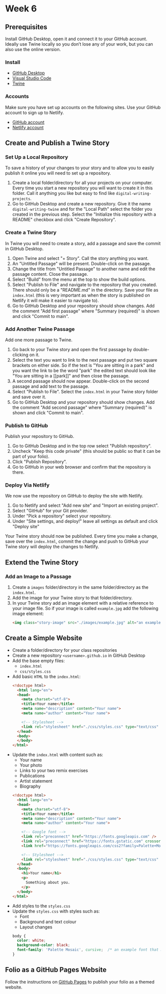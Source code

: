 # Week 6

## Prerequisites
 
Install GitHub Desktop, open it and connect it to your GitHub account. Ideally use Twine locally so you don’t lose any of your work, but you can also use the online version.

### Install

- [GitHub Desktop](https://desktop.github.com/)
- [Visual Studio Code](https://code.visualstudio.com/)
- [Twine](https://twinery.org/)

### Accounts

Make sure you have set up accounts on the following sites. Use your GitHub account to sign up to Netlify.

- [GitHub account](https://github.com/)
- [Netlify account](https://www.netlify.com/)

## Create and Publish a Twine Story

### Set Up a Local Repository

To save a history of your changes to your story and to allow you to easily publish it online you will need to set up a repository.

1. Create a local folder/directory for all your projects on your computer. Every time you start a new repository you will want to create it in this folder. Call it anything you like but easy to find like `digital-writing-projects`.
2. Go to GitHub Desktop and create a new repository. Give it the name `digital-writing-twine` and for the "Local Path" select the folder you created in the previous step. Select the "Initialize this repository with a README" checkbox and click "Create Repository".

### Create a Twine Story

In Twine you will need to create a story, add a passage and save the commit in GitHub Desktop.

1. Open Twine and select "+ Story". Call the story anything you want.
2. An "Untitled Passage" will be present. Double-click on the passage.
3. Change the title from "Untitled Passage" to another name and edit the passage content. Close the passage.
4. Select "Build" from the menu at the top to show the build options.
5. Select "Publish to File" and navigate to the repository that you created. There should only be a "README.md" in the directory. Save your file as `index.html` (this is very important as when the story is published on Netlify it will make it easier to navigate to).
6. Go to GitHub Desktop and your repository should show changes. Add the comment "Add first passage" where "Summary (required)" is shown and click "Commit to main".

### Add Another Twine Passage

Add one more passage to Twine.

1. Go back to your Twine story and open the first passage by double-clicking on it.
2. Select the text you want to link to the next passage and put two square brackets on either side. So if the text is "You are sitting in a park" and you want the link to be the word "park" the edited text should look like "You are sitting in a [[park]]" and then close the passage.
3. A second passage should now appear. Double-click on the second passage and add text to the passage.
4. Select "Publish to File". Select the `index.html` in your Twine story folder and save over it.
5. Go to GitHub Desktop and your repository should show changes. Add the comment "Add second passage" where "Summary (required)" is shown and click "Commit to main".

### Publish to GitHub

Publish your repository to GitHub.

1. Go to GitHub Desktop and in the top row select "Publish repository".
2. Uncheck "Keep this code private" (this should be public so that it can be part of your folio).
3. Click "Publish Repository".
4. Go to GitHub in your web browser and confirm that the repository is there.

### Deploy Via Netlify

We now use the repository on GitHub to deploy the site with Netlify.

1. Go to Netlify and select "Add new site" and "Import an existing project".
2. Select "GitHub" for your Git provider.
3. Under "Pick a repository" select your repository.
4. Under "Site settings, and deploy!" leave all settings as default and click "Deploy site"

Your Twine story should now be published. Every time you make a change, save over the `index.html`, commit the change and push to GitHub your Twine story will deploy the changes to Netlify.

## Extend the Twine Story

### Add an Image to a Passage

1. Create a `images` folder/directory in the same folder/directory as the `index.html`.
2. Add the image for your Twine story to that folder/directory.
3. In your Twine story add an image element with a relative reference to your image file. So if your image is called `example.jpg` add the following image element:
   ```html
   <img class="story-image" src="./images/example.jpg" alt="an example" />
   ```

## Create a Simple Website

- Create a folder/directory for your class repositories
- Create a new repository `<username>.github.io` in GitHub Desktop
- Add the base empty files:
  - `index.html`
  - `css/styles.css`
- Add basic `HTML` to the `index.html`:
  ```html
  <!doctype html>
    <html lang="en">
    <head>
      <meta charset="utf-8">
      <title>Your name</title>
      <meta name="description" content="Your name">
      <meta name="author" content="Your name">

      <!-- Stylesheet -->
      <link rel="stylesheet" href="./css/styles.css" type="text/css" />
    </head>
    <body>
    </body>
  </html>
  ```
- Update the `index.html` with content such as:
  - Your name
  - Your photo
  - Links to your two remix exercises
  - Publications
  - Artist statement
  - Biography
  ```html
  <!doctype html>
    <html lang="en">
    <head>
      <meta charset="utf-8">
      <title>Your name</title>
      <meta name="description" content="Your name">
      <meta name="author" content="Your name">

      <!-- Google font -->
      <link rel="preconnect" href="https://fonts.googleapis.com" />
      <link rel="preconnect" href="https://fonts.gstatic.com" crossorigin />
      <link href="https://fonts.googleapis.com/css2?family=Palette+Mosaic&display=swap" rel="stylesheet" />

      <!-- Stylesheet -->
      <link rel="stylesheet" href="./css/styles.css" type="text/css" />
    </head>
    <body>
      <h1>Your name</h1>
      <p>
        Something about you.
      </p>
    </body>
  </html>
  ```
- Add styles to the `styles.css`
- Update the `styles.css` with styles such as:
  - Font
  - Background and text colour
  - Layout changes
  ```css
  body {
    color: white;
    background-color: black;
    font-family: 'Palette Mosaic', cursive;  /* an example font that must match the Google font you have imported into your HTML */
  }
  ```

## Folio as a GitHub Pages Website

Follow the instructions on [GitHub Pages](https://pages.github.com/) to publish your folio as a themed website.